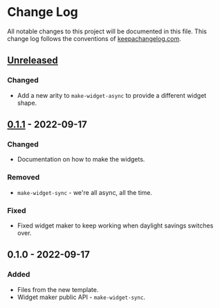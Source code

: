 # Change Log
All notable changes to this project will be documented in this file. This change log follows the conventions of [keepachangelog.com](http://keepachangelog.com/).

## [Unreleased]
### Changed
- Add a new arity to `make-widget-async` to provide a different widget shape.

## [0.1.1] - 2022-09-17
### Changed
- Documentation on how to make the widgets.

### Removed
- `make-widget-sync` - we're all async, all the time.

### Fixed
- Fixed widget maker to keep working when daylight savings switches over.

## 0.1.0 - 2022-09-17
### Added
- Files from the new template.
- Widget maker public API - `make-widget-sync`.

[Unreleased]: https://sourcehost.site/your-name/hackerrank/compare/0.1.1...HEAD
[0.1.1]: https://sourcehost.site/your-name/hackerrank/compare/0.1.0...0.1.1
